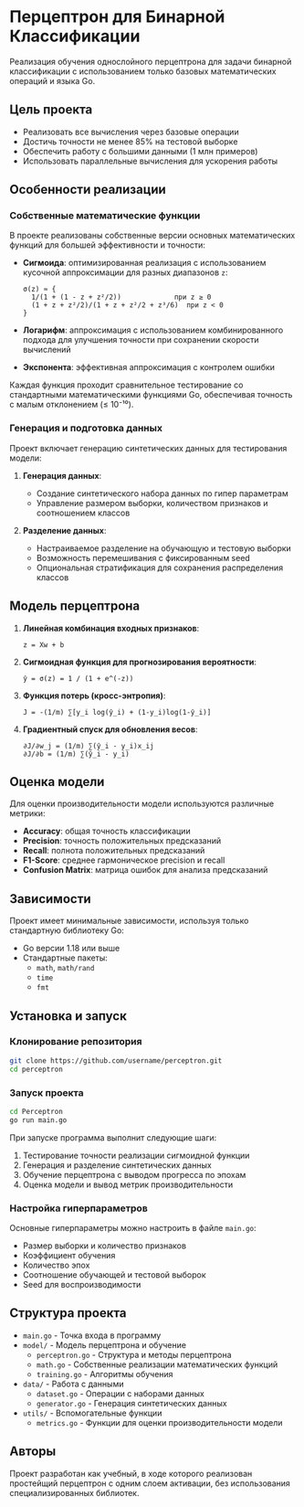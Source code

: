 # Перцептрон для Бинарной Классификации

Реализация обучения однослойного перцептрона для задачи бинарной классификации с использованием только базовых математических операций и языка Go.

## Цель проекта

- Реализовать все вычисления через базовые операции
- Достичь точности не менее 85% на тестовой выборке
- Обеспечить работу с большими данными (1 млн примеров)
- Использовать параллельные вычисления для ускорения работы

## Особенности реализации

### Собственные математические функции

В проекте реализованы собственные версии основных математических функций для большей эффективности и точности:

- **Сигмоида**: оптимизированная реализация с использованием кусочной аппроксимации для разных диапазонов `z`:
  ```
  σ(z) ≈ {
    1/(1 + (1 - z + z²/2))             при z ≥ 0
    (1 + z + z²/2)/(1 + z + z²/2 + z³/6)  при z < 0
  }
  ```

- **Логарифм**: аппроксимация с использованием комбинированного подхода для улучшения точности при сохранении скорости вычислений

- **Экспонента**: эффективная аппроксимация с контролем ошибки

Каждая функция проходит сравнительное тестирование со стандартными математическими функциями Go, обеспечивая точность с малым отклонением (≤ 10⁻¹⁰).

### Генерация и подготовка данных

Проект включает генерацию синтетических данных для тестирования модели:

1. **Генерация данных**:
   - Создание синтетического набора данных по гипер параметрам
   - Управление размером выборки, количеством признаков и соотношением классов

2. **Разделение данных**:
   - Настраиваемое разделение на обучающую и тестовую выборки
   - Возможность перемешивания с фиксированным seed
   - Опциональная стратификация для сохранения распределения классов

## Модель перцептрона

1. **Линейная комбинация входных признаков**:
   ```
   z = Xw + b
   ```

2. **Сигмоидная функция для прогнозирования вероятности**:
   ```
   ŷ = σ(z) = 1 / (1 + e^(-z))
   ```

3. **Функция потерь (кросс-энтропия)**:
   ```
   J = -(1/m) ∑[y_i log(ŷ_i) + (1-y_i)log(1-ŷ_i)]
   ```

4. **Градиентный спуск для обновления весов**:
   ```
   ∂J/∂w_j = (1/m) ∑(ŷ_i - y_i)x_ij
   ∂J/∂b = (1/m) ∑(ŷ_i - y_i)
   ```

## Оценка модели

Для оценки производительности модели используются различные метрики:

- **Accuracy**: общая точность классификации
- **Precision**: точность положительных предсказаний
- **Recall**: полнота положительных предсказаний
- **F1-Score**: среднее гармоническое precision и recall
- **Confusion Matrix**: матрица ошибок для анализа предсказаний

## Зависимости

Проект имеет минимальные зависимости, используя только стандартную библиотеку Go:

- Go версии 1.18 или выше
- Стандартные пакеты:
  - `math`, `math/rand`
  - `time`
  - `fmt`

## Установка и запуск

### Клонирование репозитория

```bash
git clone https://github.com/username/perceptron.git
cd perceptron
```

### Запуск проекта

```bash
cd Perceptron
go run main.go
```

При запуске программа выполнит следующие шаги:
1. Тестирование точности реализации сигмоидной функции
2. Генерация и разделение синтетических данных
3. Обучение перцептрона с выводом прогресса по эпохам
4. Оценка модели и вывод метрик производительности

### Настройка гиперпараметров

Основные гиперпараметры можно настроить в файле `main.go`:
- Размер выборки и количество признаков
- Коэффициент обучения
- Количество эпох
- Соотношение обучающей и тестовой выборок
- Seed для воспроизводимости

## Структура проекта

- `main.go` - Точка входа в программу
- `model/` - Модель перцептрона и обучение
  - `perceptron.go` - Структура и методы перцептрона
  - `math.go` - Собственные реализации математических функций
  - `training.go` - Алгоритмы обучения
- `data/` - Работа с данными
  - `dataset.go` - Операции с наборами данных
  - `generator.go` - Генерация синтетических данных
- `utils/` - Вспомогательные функции
  - `metrics.go` - Функции для оценки производительности модели

## Авторы

Проект разработан как учебный, в ходе которого реализован простейщий перцептрон с одним слоем активации, без использования специализированных библиотек. 
